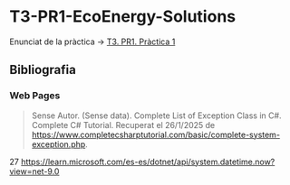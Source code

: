 # T3-PR1-EcoEnergy-Solutions

Enunciat de la pràctica -> [T3. PR1. Pràctica 1](https://docs.google.com/document/d/1bN0BW-bYcF3e6OlEpskeBdttGlS6fIVUBbqIXBqyyhY/edit?usp=sharing)

## Bibliografia

### Web Pages

>Sense Autor. (Sense data). Complete List of Exception Class in C#. Complete C# Tutorial. Recuperat el 26/1/2025 de https://www.completecsharptutorial.com/basic/complete-system-exception.php.

27 https://learn.microsoft.com/es-es/dotnet/api/system.datetime.now?view=net-9.0

>
